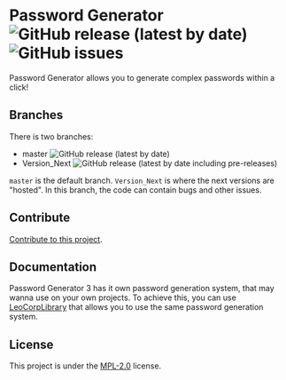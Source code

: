 # Password Generator ![GitHub release (latest by date)](https://img.shields.io/github/v/release/Leo-Corporation/Generateur-de-mots-de-passe) ![GitHub issues](https://img.shields.io/github/issues-raw/Leo-Corporation/Generateur-de-mots-de-passe?label=issues)
Password Generator allows you to generate complex passwords within a click!
## Branches
There is two branches:
* master ![GitHub release (latest by date)](https://img.shields.io/github/v/release/Leo-Corporation/Generateur-de-mots-de-passe)
* Version_Next ![GitHub release (latest by date including pre-releases)](https://img.shields.io/github/v/release/Leo-Corporation/Generateur-de-mots-de-passe?include_prereleases)

``master`` is the default branch. ``Version_Next`` is where the next versions are "hosted". In this branch, the code can contain bugs and other issues.

## Contribute
[Contribute to this project](https://github.com/Leo-Corporation/Generateur-de-mots-de-passe/blob/master/CONTRIBUTING.md).

## Documentation
Password Generator 3 has it own password generation system, that may wanna use on your own projects. To achieve this, you can use [LeoCorpLibrary](https://github.com/Leo-Corporation/LeoCorpLibrary) that allows you to use the same password generation system.

## License
This project is under the [MPL-2.0](https://github.com/Leo-Corporation/Generateur-de-mots-de-passe/blob/master/LICENSE.md) license.